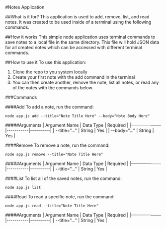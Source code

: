 #Notes Application

##What is it for?
This application is used to add, remove, list, and read notes.  It was created to be used inside of a terminal using the following commands.

##How it works
This simple node application uses terminal commands to save notes to a local file in the same directory. This file will hold JSON data for all created notes which can be accessed with different terminal commands.

##How to use it
To use this application:

1. Clone the repo to you system locally
2. Create your first note with the add command in the terminal
3. You can then create another, remove the note, list all notes, or read any of the notes with the commands below.


###Commands

####Add
To add a note, run the command:
```
node app.js add --title="Note Title Here" --body="Note Body Here"
```

#####Arguments
| Argument Name | Data Type | Required |
|---------------|-----------|----------|
| --title="..." | String    | Yes      |
| --body="..."  | String    | Yes      |


####Remove
To remove a note, run the command:
```
node app.js remove --title="Note Title Here"
```

#####Arguments
| Argument Name | Data Type | Required |
|---------------|-----------|----------|
| --title="..." | String    | Yes      |

####List
To list all of the saved notes, run the command:
```
node app.js list
```

####Read
To read a specific note, run the command:
```
node app.js read --title="Note Title Here"
```

#####Arguments
| Argument Name | Data Type | Required |
|---------------|-----------|----------|
| --title="..." | String    | Yes      |

